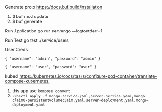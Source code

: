 Generate proto
https://docs.buf.build/installation
1. $ buf mod update
2. $ buf generate

Run Application
go run server.go --logtostderr=1

Run Test
go test ./service/users

User Creds

`{
  "username": "admin",
  "password": "admin"
}`

`{
  "username": "user",
  "password": "user"
}`

kubecl
https://kubernetes.io/docs/tasks/configure-pod-container/translate-compose-kubernetes/
1. this app use `kompose convert`
2. `kubectl apply -f mongo-service.yaml,server-service.yaml,mongo-claim0-persistentvolumeclaim.yaml,server-deployment.yaml,mongo-deployment.yaml`